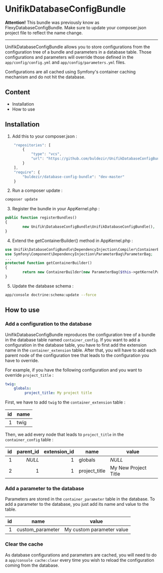 
UnifikDatabaseConfigBundle
==========================

**Attention!** This bundle was previously know as FlexyDatabaseConfigBundle. Make sure to update your composer.json project file to reflect the name change.

---

UnifikDatabaseConfigBundle allows you to store configurations from the configuration tree of a bundle and parameters in a database table. Those configurations and parameters will override those defined in the ```app/config/config.yml``` and ```app/config/parameters.yml``` files.

Configurations are all cached using Symfony's container caching mechanism and do not hit the database.

## Content
* Installation
* How to use

## Installation

1. Add this to your composer.json :
```js
    "repositories": [
        {
            "type": "vcs",
            "url": "https://github.com/buldezir/UnifikDatabaseConfigBundle"
        }
    ],
    "require": {
        "buldezir/database-config-bundle": "dev-master"
    }
```

2. Run a composer update :
```bash
composer update
```

3. Register the bundle in your AppKernel.php :
```php
public function registerBundles()
{
        new Unifik\DatabaseConfigBundle\UnifikDatabaseConfigBundle(),
}
```

4. Extend the getContainerBuilder() method in AppKernel.php :
```php
use Unifik\DatabaseConfigBundle\DependencyInjection\Compiler\ContainerBuilder;
use Symfony\Component\DependencyInjection\ParameterBag\ParameterBag;
...
protected function getContainerBuilder()
{
        return new ContainerBuilder(new ParameterBag($this->getKernelParameters()));
}
```

5. Update the database schema :
```bash
app/console doctrine:schema:update --force
```

## How to use

### Add a configuration to the database
UnifikDatabaseConfigBundle reproduces the configuration tree of a bundle in the database table named ```container_config```. If you want to add a configuration in the database table, you have to first add the extension name in the ```container_extension``` table. After that, you will have to add each parent node of the configuration tree that leads to the configuration you have to override.

For example, if you have the following configuration and you want to override ```project_title``` :

```yml
twig:
    globals:
         project_title: My project title
```

First, we have to add ```twig``` to the ```container_extension``` table :

| id  | name |
| --: | ---- |
| 1   | twig |

Then, we add every node that leads to ```project_title``` in the ```container_config``` table :

| id  | parent_id | extension_id | name          | value                |
| --: | --------: | -----------: | ------------- | -------------------- |
| 1   | *NULL*    | 1            | globals       | *NULL*               |
| 2   | 1         | 1            | project_title | My New Project Title |

### Add a parameter to the database

Parameters are stored in the ```container_parameter``` table in the database. To add a parameter to the database, you just add its name and value to the table.

| id  | name             | value                     |
| --: | ---------------- | ------------------------- |
| 1   | custom_parameter | My custom parameter value |

### Clear the cache

As database configurations and parameters are cached, you will need to do a `app/console cache:clear` every time you wish to reload the configuration coming from the database.
